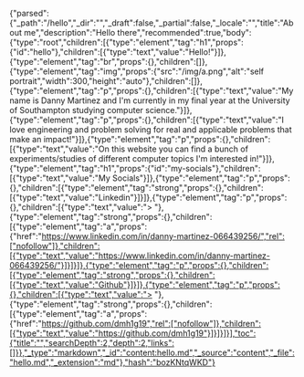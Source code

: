 {"parsed":{"_path":"/hello","_dir":"","_draft":false,"_partial":false,"_locale":"","title":"About me","description":"Hello there","recommended":true,"body":{"type":"root","children":[{"type":"element","tag":"h1","props":{"id":"hello"},"children":[{"type":"text","value":"Hello!"}]},{"type":"element","tag":"br","props":{},"children":[]},{"type":"element","tag":"img","props":{"src":"/img/a.png","alt":"self portrait","width":300,"height":"auto"},"children":[]},{"type":"element","tag":"p","props":{},"children":[{"type":"text","value":"My name is Danny Martinez and I'm currently in my final year at the University of Southampton studying computer science."}]},{"type":"element","tag":"p","props":{},"children":[{"type":"text","value":"I love engineering and problem solving for real and applicable problems that make an impact!"}]},{"type":"element","tag":"p","props":{},"children":[{"type":"text","value":"On this website you can find a bunch of experiments/studies of different computer topics I'm interested in!"}]},{"type":"element","tag":"h1","props":{"id":"my-socials"},"children":[{"type":"text","value":"My Socials"}]},{"type":"element","tag":"p","props":{},"children":[{"type":"element","tag":"strong","props":{},"children":[{"type":"text","value":"Linkedin"}]}]},{"type":"element","tag":"p","props":{},"children":[{"type":"text","value":"> "},{"type":"element","tag":"strong","props":{},"children":[{"type":"element","tag":"a","props":{"href":"https://www.linkedin.com/in/danny-martinez-066439256/","rel":["nofollow"]},"children":[{"type":"text","value":"https://www.linkedin.com/in/danny-martinez-066439256/"}]}]}]},{"type":"element","tag":"p","props":{},"children":[{"type":"element","tag":"strong","props":{},"children":[{"type":"text","value":"Github"}]}]},{"type":"element","tag":"p","props":{},"children":[{"type":"text","value":"> "},{"type":"element","tag":"strong","props":{},"children":[{"type":"element","tag":"a","props":{"href":"https://github.com/dmh1g19","rel":["nofollow"]},"children":[{"type":"text","value":"https://github.com/dmh1g19"}]}]}]}],"toc":{"title":"","searchDepth":2,"depth":2,"links":[]}},"_type":"markdown","_id":"content:hello.md","_source":"content","_file":"hello.md","_extension":"md"},"hash":"bozKNtqWKD"}